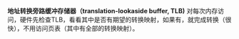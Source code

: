 **地址转换旁路缓冲存储器（translation-lookaside buffer, TLB)**
对每次内存访问，硬件先检查TLB，看看其中是否有期望的转换映射，如果有，就完成转换（很快），不用访问页表（其中有全部的转换映射）。




